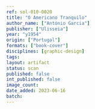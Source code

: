```yaml
---
ref: sol-010-0020
title: "O Americano Tranquilo"
author_name: ["António Garcia"]
publisher: ["Ulisseia"]
year: "y1954"
origin: ["Portugal"]
formats: ["book-cover"]
disciplines: [graphic-design]
tags:
layout: artifact
status: scan
published: false
int_published: false
image_count:
date_added: 2023-06-16
batch:
---
```

